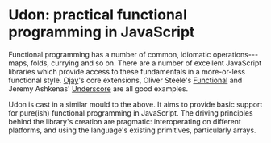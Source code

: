 Udon: practical functional programming in JavaScript
====================================================

Functional programming has a number of common, idiomatic operations---maps,
folds, currying and so on. There are a number of excellent JavaScript libraries
which provide access to these fundamentals in a more-or-less functional style.
[Ojay][ojay]'s core extensions, Oliver Steele's [Functional][functionaljs] and
Jeremy Ashkenas' [Underscore][underscore] are all good examples.

Udon is cast in a similar mould to the above. It aims to provide basic support
for pure(ish) functional programming in JavaScript. The driving principles
behind the library's creation are pragmatic: interoperating on different
platforms, and using the language's existing primitives, particularly arrays.

[ojay]:         http://ojay.othermedia.org/
[underscore]:   http://documentcloud.github.com/underscore/
[functionaljs]: http://osteele.com/sources/javascript/functional/
